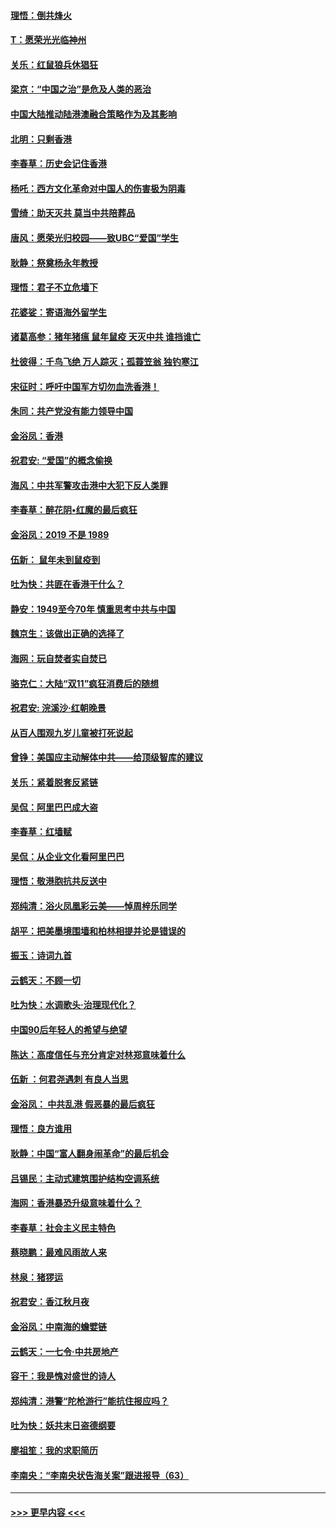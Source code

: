 #### [理悟：倒共烽火](../pages/nsc993/n11668844.md?t=11210244) 
#### [T：愿荣光光临神州](../pages/nsc993/n11668421.md?t=11210244) 
#### [关乐：红鼠狼兵休猖狂](../pages/nsc993/n11668378.md?t=11210244) 
#### [梁京：“中国之治”是危及人类的恶治](../pages/nsc993/n11668328.md?t=11210244) 
#### [中国大陆推动陆港澳融合策略作为及其影响](../pages/nsc993/n11668157.md?t=11210244) 
#### [北明：只剩香港](../pages/nsc993/n11668002.md?t=11210244) 
#### [李春草：历史会记住香港](../pages/nsc993/n11667927.md?t=11210244) 
#### [杨吒：西方文化革命对中国人的伤害极为阴毒](../pages/nsc993/n11664521.md?t=11210244) 
#### [雪绮：助天灭共 莫当中共陪葬品](../pages/nsc993/n11662650.md?t=11210244) 
#### [唐风：愿荣光归校园——致UBC“爱国”学生](../pages/nsc993/n11662194.md?t=11210244) 
#### [耿静：祭奠杨永年教授](../pages/nsc993/n11662514.md?t=11210244) 
#### [理悟：君子不立危墙下](../pages/nsc993/n11662172.md?t=11210244) 
#### [花婆娑：寄语海外留学生](../pages/nsc993/n11662121.md?t=11210244) 
#### [诸葛高参：猪年猪瘟 鼠年鼠疫 天灭中共 谁挡谁亡](../pages/nsc993/n11661980.md?t=11210244) 
#### [杜彼得：千鸟飞绝 万人踪灭；孤蓑笠翁 独钓寒江](../pages/nsc993/n11661170.md?t=11210244) 
#### [宋征时：呼吁中国军方切勿血洗香港！](../pages/nsc993/n11415318.md?t=11210244) 
#### [朱同：共产党没有能力领导中国](../pages/nsc993/n11660421.md?t=11210244) 
#### [金浴凤：香港](../pages/nsc993/n11660419.md?t=11210244) 
#### [祝君安: “爱国”的概念偷换](../pages/nsc993/n11659706.md?t=11210244) 
#### [海风：中共军警攻击港中大犯下反人类罪](../pages/nsc993/n11659632.md?t=11210244) 
#### [李春草：醉花阴•红魔的最后疯狂](../pages/nsc993/n11659287.md?t=11210244) 
#### [金浴凤：2019 不是 1989](../pages/nsc993/n11657663.md?t=11210244) 
#### [伍新： 鼠年未到鼠疫到](../pages/nsc993/n11655098.md?t=11210244) 
#### [吐为快：共匪在香港干什么？](../pages/nsc993/n11654891.md?t=11210244) 
#### [静安：1949至今70年 慎重思考中共与中国](../pages/nsc993/n11651244.md?t=11210244) 
#### [魏京生：该做出正确的选择了](../pages/nsc993/n11653084.md?t=11210244) 
#### [海网：玩自焚者实自焚已](../pages/nsc993/n11652423.md?t=11210244) 
#### [骆克仁：大陆“双11”疯狂消费后的随想](../pages/nsc993/n11652305.md?t=11210244) 
#### [祝君安: 浣溪沙·红朝晚景](../pages/nsc993/n11652258.md?t=11210244) 
#### [从百人围观九岁儿童被打死说起](../pages/nsc993/n11651030.md?t=11210244) 
#### [曾铮：美国应主动解体中共——给顶级智库的建议](../pages/nsc993/n11649888.md?t=11210244) 
#### [关乐：紧着脱套反紧链](../pages/nsc993/n11649069.md?t=11210244) 
#### [吴侃：阿里巴巴成大盗](../pages/nsc993/n11645523.md?t=11210244) 
#### [李春草：红墙赋](../pages/nsc993/n11646389.md?t=11210244) 
#### [吴侃：从企业文化看阿里巴巴](../pages/nsc993/n11645476.md?t=11210244) 
#### [理悟：敬港胞抗共反送中](../pages/nsc993/n11645466.md?t=11210244) 
#### [郑纯清：浴火凤凰彩云美——悼周梓乐同学](../pages/nsc993/n11645155.md?t=11210244) 
#### [胡平：把美墨境围墙和柏林相提并论是错误的](../pages/nsc993/n11645134.md?t=11210244) 
#### [振玉：诗词九首](../pages/nsc993/n11644081.md?t=11210244) 
#### [云鹤天：不顾一切](../pages/nsc993/n11643508.md?t=11210244) 
#### [吐为快：水调歌头·治理现代化？](../pages/nsc993/n11643485.md?t=11210244) 
#### [中国90后年轻人的希望与绝望](../pages/nsc993/n11642317.md?t=11210244) 
#### [陈达：高度信任与充分肯定对林郑意味着什么](../pages/nsc993/n11641441.md?t=11210244) 
#### [伍新 ：何君尧遇刺 有良人当思](../pages/nsc993/n11641503.md?t=11210244) 
#### [金浴凤： 中共乱港  假恶暴的最后疯狂](../pages/nsc993/n11641495.md?t=11210244) 
#### [理悟：良方谁用](../pages/nsc993/n11641463.md?t=11210244) 
#### [耿静：中国“富人翻身闹革命”的最后机会](../pages/nsc993/n11640655.md?t=11210244) 
#### [吕锡民：主动式建筑围护结构空调系统](../pages/nsc993/n11640168.md?t=11210244) 
#### [海网：香港暴恐升级意味着什么？](../pages/nsc993/n11635904.md?t=11210244) 
#### [李春草：社会主义民主特色](../pages/nsc993/n11634657.md?t=11210244) 
#### [蔡晓鹏：最难风雨故人来](../pages/nsc993/n11633145.md?t=11210244) 
#### [林泉：猪猡运](../pages/nsc993/n11631469.md?t=11210244) 
#### [祝君安：香江秋月夜](../pages/nsc993/n11631440.md?t=11210244) 
#### [金浴凤：中南海的蟾嬖链](../pages/nsc993/n11631290.md?t=11210244) 
#### [云鹤天：一七令·中共房地产](../pages/nsc993/n11630084.md?t=11210244) 
#### [容干：我是愧对盛世的诗人](../pages/nsc993/n11630059.md?t=11210244) 
#### [郑纯清：港警“陀枪游行”能抗住报应吗？](../pages/nsc993/n11629999.md?t=11210244) 
#### [吐为快：妖共末日盗德纲要](../pages/nsc993/n11628610.md?t=11210244) 
#### [廖祖笙：我的求职简历](../pages/nsc993/n11628492.md?t=11210244) 
#### [李南央：“李南央状告海关案”跟进报导（63）](../pages/nsc993/n11627039.md?t=11210244) 

----
#### [ >>> 更早内容 <<< ](../indexes/nsc993-earlier.md)
